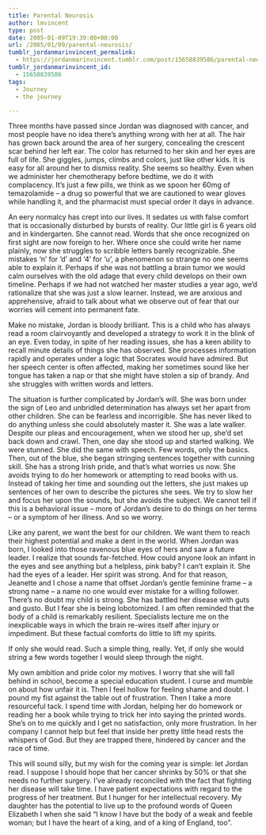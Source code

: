 ```yaml
---
title: Parental Neurosis
author: lmvincent
type: post
date: 2005-01-09T19:39:00+00:00
url: /2005/01/09/parental-neurosis/
tumblr_jordanmarinvincent_permalink:
  - https://jordanmarinvincent.tumblr.com/post/15658839586/parental-neurosis
tumblr_jordanmarinvincent_id:
  - 15658839586
tags:
  - Journey
  - the journey

---
```

Three months have passed since Jordan was diagnosed with cancer, and most people have no idea there&rsquo;s anything wrong with her at all. The hair has grown back around the area of her surgery, concealing the crescent scar behind her left ear. The color has returned to her skin and her eyes are full of life. She giggles, jumps, climbs and colors, just like other kids. It is easy for all around her to dismiss reality. She seems so healthy. Even when we administer her chemotherapy before bedtime, we do it with complacency. It&rsquo;s just a few pills, we think as we spoon her 60mg of temazolamide &#8211; a drug so powerful that we are cautioned to wear gloves while handling it, and the pharmacist must special order it days in advance.

An eery normalcy has crept into our lives. It sedates us with false comfort that is occasionally disturbed by bursts of reality. Our little girl is 6 years old and in kindergarten. She cannot read. Words that she once recognized on first sight are now foreign to her. Where once she could write her name plainly, now she struggles to scribble letters barely recognizable. She mistakes &lsquo;n&rsquo; for &rsquo;d&rsquo; and &#8216;4&rsquo; for &#8216;u&rsquo;, a phenomenon so strange no one seems able to explain it. Perhaps if she was not battling a brain tumor we would calm ourselves with the old adage that every child develops on their own timeline. Perhaps if we had not watched her master studies a year ago, we&rsquo;d rationalize that she was just a slow learner. Instead, we are anxious and apprehensive, afraid to talk about what we observe out of fear that our worries will cement into permanent fate. <a name="more"></a>

Make no mistake, Jordan is bloody brilliant. This is a child who has always read a room clairvoyantly and developed a strategy to work it in the blink of an eye. Even today, in spite of her reading issues, she has a keen ability to recall minute details of things she has observed. She processes information rapidly and operates under a logic that Socrates would have admired. But her speech center is often affected, making her sometimes sound like her tongue has taken a nap or that she might have stolen a sip of brandy. And she struggles with written words and letters.

The situation is further complicated by Jordan&rsquo;s will. She was born under the sign of Leo and unbridled determination has always set her apart from other children. She can be fearless and incorrigible. She has never liked to do anything unless she could absolutely master it. She was a late walker. Despite our pleas and encouragement, when we stood her up, she&rsquo;d set back down and crawl. Then, one day she stood up and started walking. We were stunned. She did the same with speech. Few words, only the basics. Then, out of the blue, she began stringing sentences together with cunning skill. She has a strong Irish pride, and that&rsquo;s what worries us now. She avoids trying to do her homework or attempting to read books with us. Instead of taking her time and sounding out the letters, she just makes up sentences of her own to describe the pictures she sees. We try to slow her and focus her upon the sounds, but she avoids the subject. We cannot tell if this is a behavioral issue &#8211; more of Jordan&rsquo;s desire to do things on her terms &#8211; or a symptom of her illness. And so we worry.

Like any parent, we want the best for our children. We want them to reach their highest potential and make a dent in the world. When Jordan was born, I looked into those ravenous blue eyes of hers and saw a future leader. I realize that sounds far-fetched. How could anyone look an infant in the eyes and see anything but a helpless, pink baby? I can&rsquo;t explain it. She had the eyes of a leader. Her spirit was strong. And for that reason, Jeanette and I chose a name that offset Jordan&rsquo;s gentle feminine frame &#8211; a strong name &#8211; a name no one would ever mistake for a willing follower. There&rsquo;s no doubt my child is strong. She has battled her disease with guts and gusto. But I fear she is being lobotomized. I am often reminded that the body of a child is remarkably resilient. Specialists lecture me on the inexplicable ways in which the brain re-wires itself after injury or impediment. But these factual comforts do little to lift my spirits.

If only she would read. Such a simple thing, really. Yet, if only she would string a few words together I would sleep through the night.

My own ambition and pride color my motives. I worry that she will fall behind in school, become a special education student. I curse and mumble on about how unfair it is. Then I feel hollow for feeling shame and doubt. I pound my fist against the table out of frustration. Then I take a more resourceful tack. I spend time with Jordan, helping her do homework or reading her a book while trying to trick her into saying the printed words. She&rsquo;s on to me quickly and I get no satisfaction, only more frustration. In her company I cannot help but feel that inside her pretty little head rests the whispers of God. But they are trapped there, hindered by cancer and the race of time.

This will sound silly, but my wish for the coming year is simple: let Jordan read. I suppose I should hope that her cancer shrinks by 50% or that she needs no further surgery. I&rsquo;ve already reconciled with the fact that fighting her disease will take time. I have patient expectations with regard to the progress of her treatment. But I hunger for her intellectual recovery. My daughter has the potential to live up to the profound words of Queen Elizabeth I when she said &ldquo;I know I have but the body of a weak and feeble woman; but I have the heart of a king, and of a king of England, too&rdquo;.

<div class="blogger-post-footer">
  <img loading="lazy" width="1" height="1" src="https://blogger.googleusercontent.com/tracker/9039099668816362935-5705187424911477348?l=jordansjourney2.blogspot.com" alt="" />
</div>